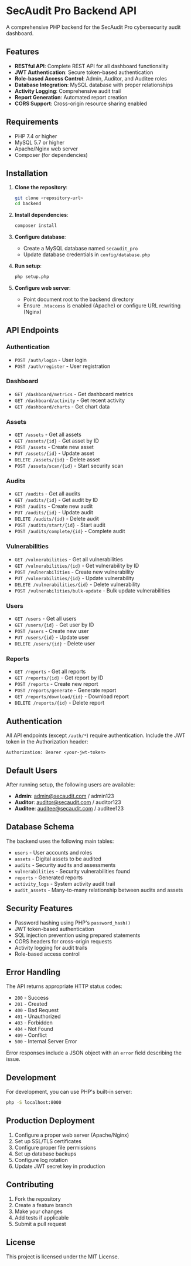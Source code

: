 # SecAudit Pro Backend API

A comprehensive PHP backend for the SecAudit Pro cybersecurity audit dashboard.

## Features

- **RESTful API**: Complete REST API for all dashboard functionality
- **JWT Authentication**: Secure token-based authentication
- **Role-based Access Control**: Admin, Auditor, and Auditee roles
- **Database Integration**: MySQL database with proper relationships
- **Activity Logging**: Comprehensive audit trail
- **Report Generation**: Automated report creation
- **CORS Support**: Cross-origin resource sharing enabled

## Requirements

- PHP 7.4 or higher
- MySQL 5.7 or higher
- Apache/Nginx web server
- Composer (for dependencies)

## Installation

1. **Clone the repository**:
   ```bash
   git clone <repository-url>
   cd backend
   ```

2. **Install dependencies**:
   ```bash
   composer install
   ```

3. **Configure database**:
   - Create a MySQL database named `secaudit_pro`
   - Update database credentials in `config/database.php`

4. **Run setup**:
   ```bash
   php setup.php
   ```

5. **Configure web server**:
   - Point document root to the backend directory
   - Ensure `.htaccess` is enabled (Apache) or configure URL rewriting (Nginx)

## API Endpoints

### Authentication
- `POST /auth/login` - User login
- `POST /auth/register` - User registration

### Dashboard
- `GET /dashboard/metrics` - Get dashboard metrics
- `GET /dashboard/activity` - Get recent activity
- `GET /dashboard/charts` - Get chart data

### Assets
- `GET /assets` - Get all assets
- `GET /assets/{id}` - Get asset by ID
- `POST /assets` - Create new asset
- `PUT /assets/{id}` - Update asset
- `DELETE /assets/{id}` - Delete asset
- `POST /assets/scan/{id}` - Start security scan

### Audits
- `GET /audits` - Get all audits
- `GET /audits/{id}` - Get audit by ID
- `POST /audits` - Create new audit
- `PUT /audits/{id}` - Update audit
- `DELETE /audits/{id}` - Delete audit
- `POST /audits/start/{id}` - Start audit
- `POST /audits/complete/{id}` - Complete audit

### Vulnerabilities
- `GET /vulnerabilities` - Get all vulnerabilities
- `GET /vulnerabilities/{id}` - Get vulnerability by ID
- `POST /vulnerabilities` - Create new vulnerability
- `PUT /vulnerabilities/{id}` - Update vulnerability
- `DELETE /vulnerabilities/{id}` - Delete vulnerability
- `POST /vulnerabilities/bulk-update` - Bulk update vulnerabilities

### Users
- `GET /users` - Get all users
- `GET /users/{id}` - Get user by ID
- `POST /users` - Create new user
- `PUT /users/{id}` - Update user
- `DELETE /users/{id}` - Delete user

### Reports
- `GET /reports` - Get all reports
- `GET /reports/{id}` - Get report by ID
- `POST /reports` - Create new report
- `POST /reports/generate` - Generate report
- `GET /reports/download/{id}` - Download report
- `DELETE /reports/{id}` - Delete report

## Authentication

All API endpoints (except `/auth/*`) require authentication. Include the JWT token in the Authorization header:

```
Authorization: Bearer <your-jwt-token>
```

## Default Users

After running setup, the following users are available:

- **Admin**: admin@secaudit.com / admin123
- **Auditor**: auditor@secaudit.com / auditor123
- **Auditee**: auditee@secaudit.com / auditee123

## Database Schema

The backend uses the following main tables:

- `users` - User accounts and roles
- `assets` - Digital assets to be audited
- `audits` - Security audits and assessments
- `vulnerabilities` - Security vulnerabilities found
- `reports` - Generated reports
- `activity_logs` - System activity audit trail
- `audit_assets` - Many-to-many relationship between audits and assets

## Security Features

- Password hashing using PHP's `password_hash()`
- JWT token-based authentication
- SQL injection prevention using prepared statements
- CORS headers for cross-origin requests
- Activity logging for audit trails
- Role-based access control

## Error Handling

The API returns appropriate HTTP status codes:

- `200` - Success
- `201` - Created
- `400` - Bad Request
- `401` - Unauthorized
- `403` - Forbidden
- `404` - Not Found
- `409` - Conflict
- `500` - Internal Server Error

Error responses include a JSON object with an `error` field describing the issue.

## Development

For development, you can use PHP's built-in server:

```bash
php -S localhost:8000
```

## Production Deployment

1. Configure a proper web server (Apache/Nginx)
2. Set up SSL/TLS certificates
3. Configure proper file permissions
4. Set up database backups
5. Configure log rotation
6. Update JWT secret key in production

## Contributing

1. Fork the repository
2. Create a feature branch
3. Make your changes
4. Add tests if applicable
5. Submit a pull request

## License

This project is licensed under the MIT License.